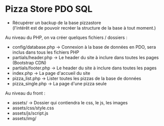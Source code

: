 # Pizza Store PDO SQL

- Récupérer un backup de la base pizzastore  
(l'intérêt est de pouvoir recréer la structure de la base à tout moment.)  

Au niveau du PHP, on va créer quelques fichiers / dossiers :
- config/database.php -> Connexion à la base de données en PDO, sera inclus dans tous les fichiers PHP
- partials/header.php -> Le header du site à inclure dans toutes les pages (Bootstrap CDN)
- partials/footer.php -> Le header du site à inclure dans toutes les pages
- index.php -> La page d'accueil du site
- pizza_list.php -> Lister toutes les pizzas de la base de données
- pizza_single.php -> La page d'une pizza seule  


Au niveau du front :
- assets/ -> Dossier qui contiendra le css, le js, les images
- assets/css/style.css
- assets/js/script.js
- assets/img/